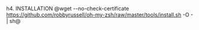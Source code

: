h4. INSTALLATION
@wget --no-check-certificate https://github.com/robbyrussell/oh-my-zsh/raw/master/tools/install.sh -O - | sh@
